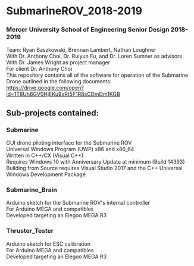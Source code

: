 # SubmarineROV_2018-2019
### Mercer University School of Engineering Senior Design 2018-2019
Team: Ryan Baszkowski, Brennan Lambert, Nathan Loughner\
With Dr. Anthony Choi, Dr. Ruiyun Fu, and Dr. Loren Sumner as advisors\
With Dr. James Wright as project manager\
For client Dr. Anthony Choi\
This repository contains all of the software for operation of the Submarine Drone outlined in the following documents:\
https://drive.google.com/open?id=1T8Uh6GV0HjEKu9xRt5F1R8sCDmDm1KGB
## Sub-projects contained:
### Submarine
GUI drone piloting interface for the Submarine ROV\
Universal Windows Program (UWP) x86 and x86_64\
Written in C++/CX (Visual C++)\
Requires Windows 10 with Anniversary Update at minimum (Build 14393)\
Building from Source requires Visual Studio 2017 and the C++ Universal Windows Development Package
### Submarine_Brain
Arduino sketch for the Submarine ROV's internal controller\
For Arduino MEGA and compatibles\
Developed targeting an Elegoo MEGA R3
### Thruster_Tester
Arduino sketch for ESC calibration\
For Arduino MEGA and compatibles\
Developed targeting an Elegoo MEGA R3
